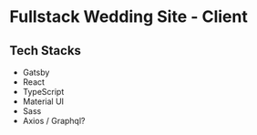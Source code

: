 # Fullstack Wedding Site - Client

## Tech Stacks

- Gatsby
- React
- TypeScript
- Material UI
- Sass
- Axios / Graphql?